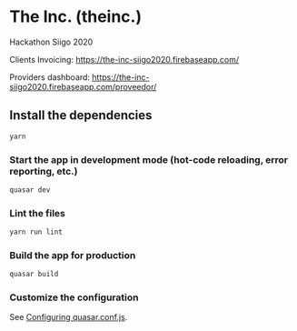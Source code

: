 # The Inc. (theinc.)

Hackathon Siigo 2020

Clients Invoicing:
https://the-inc-siigo2020.firebaseapp.com/

Providers dashboard:
https://the-inc-siigo2020.firebaseapp.com/proveedor/


## Install the dependencies
```bash
yarn
```

### Start the app in development mode (hot-code reloading, error reporting, etc.)
```bash
quasar dev
```

### Lint the files
```bash
yarn run lint
```

### Build the app for production
```bash
quasar build
```

### Customize the configuration
See [Configuring quasar.conf.js](https://quasar.dev/quasar-cli/quasar-conf-js).
